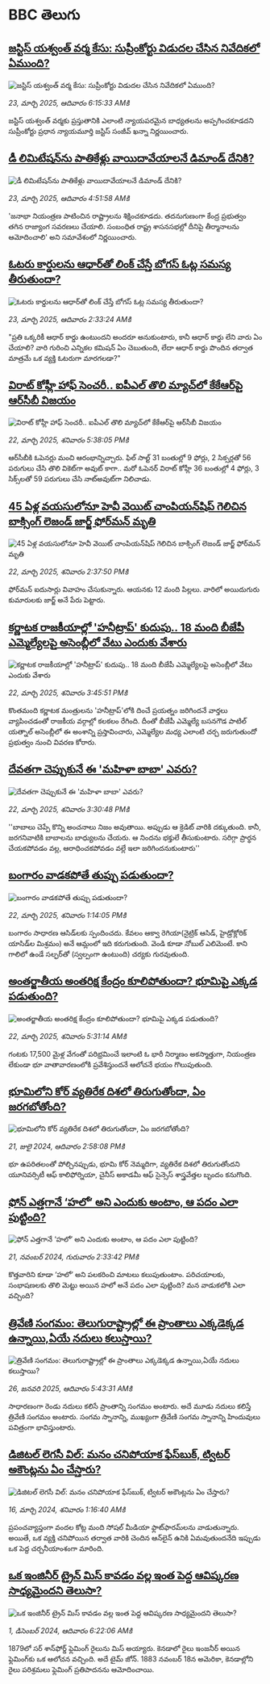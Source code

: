 # BBC తెలుగు## [జస్టిస్ యశ్వంత్ వర్మ కేసు: సుప్రీంకోర్టు విడుదల చేసిన నివేదికలో ఏముంది?](https://www.bbc.com/telugu/articles/ckg8wn2w1w4o?at_campaign=githubrss)![జస్టిస్ యశ్వంత్ వర్మ కేసు: సుప్రీంకోర్టు విడుదల చేసిన నివేదికలో ఏముంది?](https://ichef.bbci.co.uk/ace/standard/240/cpsprodpb/1107/live/191f34d0-07a1-11f0-88b7-5556e7b55c5e.jpg)_23, మార్చి 2025, ఆదివారం 6:15:33 AMకి_జస్టిస్ యశ్వంత్ వర్మకు ప్రస్తుతానికి ఎలాంటి న్యాయపరమైన బాధ్యతలను అప్పగించకూడదని సుప్రీంకోర్టు ప్రధాన న్యాయమూర్తి జస్టిస్ సంజీవ్ ఖన్నా నిర్ణయించారు.## [డీ లిమిటేషన్‌ను పాతికేళ్లు  వాయిదావేయాలనే డిమాండ్ దేనికి?](https://www.bbc.com/telugu/articles/cgq9dypkdklo?at_campaign=githubrss)![డీ లిమిటేషన్‌ను పాతికేళ్లు  వాయిదావేయాలనే డిమాండ్ దేనికి?](https://ichef.bbci.co.uk/ace/standard/240/cpsprodpb/dda3/live/228000d0-078e-11f0-88b7-5556e7b55c5e.jpg)_23, మార్చి 2025, ఆదివారం 4:51:58 AMకి_'జనాభా నియంత్రణ పాటించిన రాష్ట్రాలను శిక్షించకూడదు. తదనుగుణంగా   కేంద్ర ప్రభుత్వం  తగిన రాజ్యాంగ సవరణలు చేయాలి. సంబంధిత రాష్ట్ర శాసనసభల్లో దీనిపై తీర్మానాలను ఆమోదించాలి' అని సమావేశంలో నిర్ణయించారు.## [ఓటరు కార్డులను ఆధార్‌తో లింక్ చేస్తే బోగస్‌ ఓట్ల సమస్య తీరుతుందా?](https://www.bbc.com/telugu/articles/cgm1kdvm7myo?at_campaign=githubrss)![ఓటరు కార్డులను ఆధార్‌తో లింక్ చేస్తే బోగస్‌ ఓట్ల సమస్య తీరుతుందా?](https://ichef.bbci.co.uk/ace/standard/240/cpsprodpb/0582/live/012d5030-078f-11f0-90d6-57e6f1cf9144.jpg)_23, మార్చి 2025, ఆదివారం 2:33:24 AMకి_"ప్రతి ఒక్కరికీ ఆధార్ కార్డు ఉంటుందని అందరూ అనుకుంటారు, కానీ ఆధార్ కార్డు లేని వారు ఏం చేయాలి? వారి గురించి ఎన్నికల కమిషన్ ఏం చెబుతుంది, లేదా ఆధార్ కార్డు పొందిన తర్వాత మాత్రమే ఒక వ్యక్తి ఓటరుగా మారగలడా?"## [విరాట్ కోహ్లీ హాఫ్ సెంచరీ.. ఐపీఎల్ తొలి మ్యాచ్‌లో కేకేఆర్‌పై ఆర్‌సీబీ విజయం](https://www.bbc.com/telugu/articles/c4gpx1wd228o?at_campaign=githubrss)![విరాట్ కోహ్లీ హాఫ్ సెంచరీ.. ఐపీఎల్ తొలి మ్యాచ్‌లో కేకేఆర్‌పై ఆర్‌సీబీ విజయం](https://ichef.bbci.co.uk/ace/standard/240/cpsprodpb/27f9/live/eabada10-0744-11f0-a585-d36095c3020b.jpg)_22, మార్చి 2025, శనివారం 5:38:05 PMకి_ఆర్‌సీబీకి ఓపెనర్లు మంచి ఆరంభాన్నిచ్చారు. ఫిల్ సాల్ట్ 31 బంతుల్లో 9 ఫోర్లు, 2 సిక్సర్లతో 56 పరుగులు చేసి తొలి వికెట్‌గా అవుట్ కాగా.. మరో ఓపెనర్ విరాట్ కోహ్లీ 36 బంతుల్లో 4 ఫోర్లు, 3 సిక్స్‌లతో 59 పరుగులు చేసి నాట్అవుట్‌గా నిలిచాడు.## [45 ఏళ్ల వయసులోనూ హెవీ వెయిట్ చాంపియన్‌షిప్ గెలిచిన బాక్సింగ్ లెజండ్ జార్జ్ ఫోర్‌మన్ మృతి](https://www.bbc.com/telugu/articles/c0q1vv3xqzeo?at_campaign=githubrss)![45 ఏళ్ల వయసులోనూ హెవీ వెయిట్ చాంపియన్‌షిప్ గెలిచిన బాక్సింగ్ లెజండ్ జార్జ్ ఫోర్‌మన్ మృతి](https://ichef.bbci.co.uk/ace/standard/240/cpsprodpb/301b/live/f2c035c0-0726-11f0-89cc-0d80fc5d07b9.jpg)_22, మార్చి 2025, శనివారం 2:37:50 PMకి_ఫోర్‌మన్ ఐదుసార్లు వివాహం చేసుకున్నారు. ఆయనకు 12 మంది పిల్లలు. వారిలో అయిదుగురు కుమారులకు జార్జ్ అనే పేరు పెట్టారు.## [కర్ణాటక రాజకీయాల్లో 'హనీట్రాప్' కుదుపు.. 18 మంది బీజేపీ ఎమ్మెల్యేలపై అసెంబ్లీలో వేటు ఎందుకు వేశారు](https://www.bbc.com/telugu/articles/cvgw0ldr2edo?at_campaign=githubrss)![కర్ణాటక రాజకీయాల్లో 'హనీట్రాప్' కుదుపు.. 18 మంది బీజేపీ ఎమ్మెల్యేలపై అసెంబ్లీలో వేటు ఎందుకు వేశారు](https://ichef.bbci.co.uk/ace/standard/240/cpsprodpb/e7f8/live/4119cd10-070b-11f0-88b7-5556e7b55c5e.jpg)_22, మార్చి 2025, శనివారం 3:45:51 PMకి_కొంతమంది కర్ణాటక మంత్రులను 'హనీట్రాప్'లోకి దించే ప్రయత్నం జరిగిందనే వార్తలు వ్యాపించడంతో రాజకీయ వర్గాల్లో కలకలం రేగింది. దీంతో బీజేపీ ఎమ్మెల్యే బసనగౌడ పాటిల్ యత్నాల్ అసెంబ్లీలో ఈ అంశాన్ని ప్రస్తావించారు, ఎమ్మెల్యేల మధ్య ఎలాంటి చర్చ జరుగుతుందో ప్రభుత్వం నుంచి వివరణ కోరారు.## [దేవతగా చెప్పుకునే ఈ 'మహిళా బాబా' ఎవరు?](https://www.bbc.com/telugu/articles/cjryvx2x3r0o?at_campaign=githubrss)![దేవతగా చెప్పుకునే ఈ 'మహిళా బాబా' ఎవరు?](https://ichef.bbci.co.uk/ace/standard/240/cpsprodpb/449a/live/3c1bef90-072a-11f0-88b7-5556e7b55c5e.jpg)_22, మార్చి 2025, శనివారం 3:30:48 PMకి_''బాబాలు చెప్పే కొన్ని అంచనాలు నిజం అవుతాయి. అప్పుడు ఆ క్రెడిట్ వారికి దక్కుతుంది. కానీ, జరగనివాటికి బాబాలను బాధ్యులను చేయరు. ఆ నిందను భక్తులే తీసుకుంటారు. సరిగ్గా ప్రార్థన చేయకపోవడం వల్ల, ఆరాధించకపోవడం వల్లే ఇలా జరిగిందనుకుంటారు''## [బంగారం వాడకపోతే తుప్పు పడుతుందా?](https://www.bbc.com/telugu/articles/crmj1y0zprjo?at_campaign=githubrss)![బంగారం వాడకపోతే తుప్పు పడుతుందా?](https://ichef.bbci.co.uk/ace/standard/240/cpsprodpb/6890/live/0a7892a0-071f-11f0-8c87-edb635ee3d20.jpg)_22, మార్చి 2025, శనివారం 1:14:05 PMకి_బంగారం సాధారణ ఆసిడ్‌లకు స్పందించదు. కేవలం ఆక్వా రెగియా(నైట్రిక్ ఆసిడ్, హైడ్రోక్లోరిక్ యాసిడ్‌ల మిశ్రమం) అనే ఆమ్లంలో ఇది కరుగుతుంది. 
వెండి కూడా నోబుల్ ఎలిమెంటే. కాని గాలిలో ఉండే సల్ఫర్‌‌తో (స్వల్పంగా ఉంటుంది) చర్యకు గురవుతుంది.## [అంతర్జాతీయ అంతరిక్ష కేంద్రం కూలిపోతుందా? భూమిపై ఎక్కడ పడుతుంది?  ](https://www.bbc.com/telugu/articles/cevxmn2x4geo?at_campaign=githubrss)![అంతర్జాతీయ అంతరిక్ష కేంద్రం కూలిపోతుందా? భూమిపై ఎక్కడ పడుతుంది?  ](https://ichef.bbci.co.uk/ace/standard/240/cpsprodpb/7184/live/1dbcc3c0-06db-11f0-a858-4db09e61f426.jpg)_22, మార్చి 2025, శనివారం 5:31:14 AMకి_గంటకు 17,500 మైళ్ల వేగంతో పరిభ్రమించే ఇలాంటి ఓ భారీ నిర్మాణం అకస్మాత్తుగా, నియంత్రణ లేకుండా భూ వాతావారణంలోకి ప్రవేశిస్తుందనే ఆలోచనే భయం గొలుపుతుంది.## [భూమిలోని కోర్ వ్యతిరేక దిశలో తిరుగుతోందా, ఏం జరగబోతోంది?](https://www.bbc.com/telugu/articles/crgr7rnd7g4o?at_campaign=githubrss)![భూమిలోని కోర్ వ్యతిరేక దిశలో తిరుగుతోందా, ఏం జరగబోతోంది?](https://ichef.bbci.co.uk/ace/standard/240/cpsprodpb/cc28/live/4457bc00-3ec3-11ef-b2f4-77406157b906.jpg)_21, జులై 2024, ఆదివారం 2:58:08 PMకి_భూ ఉపరితలంతో పోల్చినప్పుడు, భూమి కోర్ నెమ్మదిగా, వ్యతిరేక దిశలో తిరుగుతోందని యూనివర్సిటీ ఆఫ్ కాలిఫోర్నియా, చైనీస్ అకాడమీ ఆఫ్ సైన్సెస్‌ శాస్త్రవేత్తల బృందం కనుగొంది.## [ఫోన్ ఎత్తగానే ‘హలో’ అని ఎందుకు అంటాం, ఆ పదం ఎలా పుట్టింది?](https://www.bbc.com/telugu/articles/cgj7x7gdjq4o?at_campaign=githubrss)![ఫోన్ ఎత్తగానే ‘హలో’ అని ఎందుకు అంటాం, ఆ పదం ఎలా పుట్టింది?](https://ichef.bbci.co.uk/ace/standard/240/cpsprodpb/0618/live/7a20ebb0-a807-11ef-b21e-5359bd56d02f.jpg)_21, నవంబర్ 2024, గురువారం 2:33:42 PMకి_కొత్తవారిని కూడా ‘హలో’ అని పలకరించి మాటలు కలుపుతుంటాం.  పరిచయాలకు, సంభాషణలకు తొలి మెట్టు అయిన హలో అనే పదం ఎలా పుట్టింది? మన వాడుకలోకి ఎలా వచ్చింది?## [త్రివేణి సంగమం: తెలుగురాష్ట్రాల్లో ఈ ప్రాంతాలు ఎక్కడెక్కడ ఉన్నాయి,ఏయే నదులు కలుస్తాయి? ](https://www.bbc.com/telugu/articles/cz7elrr17jeo?at_campaign=githubrss)![త్రివేణి సంగమం: తెలుగురాష్ట్రాల్లో ఈ ప్రాంతాలు ఎక్కడెక్కడ ఉన్నాయి,ఏయే నదులు కలుస్తాయి? ](https://ichef.bbci.co.uk/ace/standard/240/cpsprodpb/9dad/live/7f50e780-da42-11ef-a37f-eba91255dc3d.jpg)_26, జనవరి 2025, ఆదివారం 5:43:31 AMకి_సాధారణంగా రెండు నదులు కలిసే ప్రాంతాన్ని సంగమం అంటారు. అదే మూడు నదులు కలిస్తే త్రివేణి సంగమం అంటారు. సంగమ స్నానాన్ని, ముఖ్యంగా త్రివేణి సంగమ స్నానాన్ని హిందువులు పవిత్రంగా భావిస్తుంటారు.## [డిజిటల్ లెగసీ విల్: మనం చనిపోయాక ఫేస్‌బుక్, ట్విటర్‌ అకౌంట్లను ఏం చేస్తారు?](https://www.bbc.com/telugu/articles/cx0zl1qeyq2o?at_campaign=githubrss)![డిజిటల్ లెగసీ విల్: మనం చనిపోయాక ఫేస్‌బుక్, ట్విటర్‌ అకౌంట్లను ఏం చేస్తారు?](https://ichef.bbci.co.uk/ace/standard/240/cpsprodpb/bea2/live/2323ffd0-e2d4-11ee-9410-0f893255c2a0.jpg)_16, మార్చి 2024, శనివారం 1:16:40 AMకి_ప్రపంచవ్యాప్తంగా వందల కోట్ల మంది సోషల్ మీడియా ఫ్లాట్‌ఫారమ్‌లను వాడుతున్నారు. అయితే, ఒక వ్యక్తి చనిపోయిన తర్వాత వారికి చెందిన ఆన్‌లైన్ ఉనికి ఏమవుతుందనేది ఇప్పుడు ఒక పెద్ద చర్చనీయాంశంగా మారింది.## [ఒక ఇంజినీర్ ట్రైన్ మిస్ కావడం వల్ల ఇంత పెద్ద ఆవిష్కరణ సాధ్యమైందని తెలుసా?](https://www.bbc.com/telugu/articles/c774y4mdrgdo?at_campaign=githubrss)![ఒక ఇంజినీర్ ట్రైన్ మిస్ కావడం వల్ల ఇంత పెద్ద ఆవిష్కరణ సాధ్యమైందని తెలుసా?](https://ichef.bbci.co.uk/ace/standard/240/cpsprodpb/d07c/live/d2f92490-ab19-11ef-8264-5f9791599833.jpg)_1, డిసెంబర్ 2024, ఆదివారం 6:22:06 AMకి_1879లో సర్ శాన్‌ఫోర్డ్ ఫ్లెమింగ్ రైలును మిస్ అయ్యారు. కెనడాలో రైలు ఇంజనీర్ అయిన ఫ్లెమింగ్‌కు ఒక ఆలోచన వచ్చింది. అదే టైమ్ జోన్‌. 
1883 నవంబర్ 18న అమెరికా, కెనడాల్లోని రైలు పరిశ్రమలు ఫ్లెమింగ్ ప్రతిపాదనను ఆమోదించాయి.